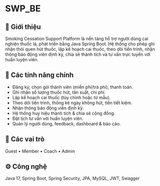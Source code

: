 # SWP_BE

## 🧠 Giới thiệu

Smoking Cessation Support Platform là nền tảng hỗ trợ người dùng cai nghiện thuốc lá, phát triển bằng Java Spring Boot. Hệ thống cho phép ghi nhận thói quen hút thuốc, lập kế hoạch cai thuốc, theo dõi tiến trình, nhận thông báo động viên định kỳ, chia sẻ thành tích và tư vấn trực tuyến với huấn luyện viên.

## 🔑 Các tính năng chính

- Đăng ký, chọn gói thành viên (miễn phí/trả phí), thanh toán.
- Ghi nhận số lượng thuốc hút, tần suất, chi phí.
- Lập kế hoạch cai thuốc (tùy chỉnh hoặc từ mẫu).
- Theo dõi tiến trình, thống kê ngày không hút, tiền tiết kiệm.
- Nhận thông báo động viên định kỳ.
- Hệ thống huy hiệu thành tích & chia sẻ cộng đồng.
- Đặt lịch tư vấn với huấn luyện viên.
- Quản lý người dùng, feedback, dashboard & báo cáo.

## 👥 Các vai trò

Guest • Member • Coach • Admin

## ⚙️ Công nghệ

Java 17, Spring Boot, Spring Security, JPA, MySQL, JWT, Swagger
